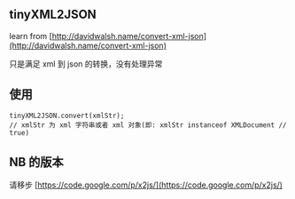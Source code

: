 ## tinyXML2JSON

learn from [http://davidwalsh.name/convert-xml-json](http://davidwalsh.name/convert-xml-json)

只是满足 xml 到 json 的转换，没有处理异常

## 使用

    tinyXML2JSON.convert(xmlStr);
    // xmlStr 为 xml 字符串或者 xml 对象(即: xmlStr instanceof XMLDocument // true)

## NB 的版本

请移步 [https://code.google.com/p/x2js/](https://code.google.com/p/x2js/)